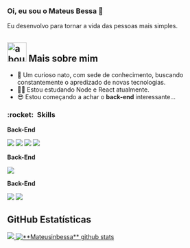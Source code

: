 ### Oi, eu sou o Mateus Bessa 👋

Eu desenvolvo para tornar a vida das pessoas mais simples.

## <img width="45" alt="about" src="https://raw.github.com/elizarov/elizarov/master/about.png"> Mais sobre mim

- 🎈 Um curioso nato, com sede de conhecimento, buscando constantemente o apredizado de novas tecnologias.
- 👩‍💻 Estou estudando Node e React atualmente.
- 😎 Estou começando a achar o **back-end** interessante...


<h3> :rocket: &nbsp;Skills</h3>

<div>
<p><strong>Back-End</strong></p>
</div>

<div>
  <img src=https://img.shields.io/badge/HTML5-E34F26?style=for-the-badge&logo=html5&logoColor=white />
  <img src=https://img.shields.io/badge/CSS3-1572B6?style=for-the-badge&logo=css3&logoColor=white />
  <img src=https://img.shields.io/badge/JavaScript-F7DF1E?style=for-the-badge&logo=javascript&logoColor=black />
  <img src=https://img.shields.io/badge/React-20232A?style=for-the-badge&logo=react&logoColor=61DAFB/>
</div>

<div>
<p><strong>Back-End</strong></p>
</div>

<div>
  <img src=https://img.shields.io/badge/Node.js-43853D?style=for-the-badge&logo=node.js&logoColor=white />
</div>

<div>
<p><strong>Back-End</strong></p>
</div>

<div>
  <img src=https://img.shields.io/badge/MySQL-00000F?style=for-the-badge&logo=mysql&logoColor=white />
  <img src=https://img.shields.io/badge/PostgreSQL-316192?style=for-the-badge&logo=postgresql&logoColor=white />
</div>

## **GitHub Estatísticas**

<a href="https://github.com/Mateusinbessa">
  <img src="https://github-readme-stats.vercel.app/api/top-langs/?username=Mateusinbessa&theme=dark&hide_langs_below=1" />
</a>


<a href="https://github.com/Mateusinbessa">
 <img src="https://github-readme-stats.vercel.app/api?username=Mateusinbessa&show_icons=true&theme=dark&line_height=27" alt="**Mateusinbessa** github stats"/>
</a>
